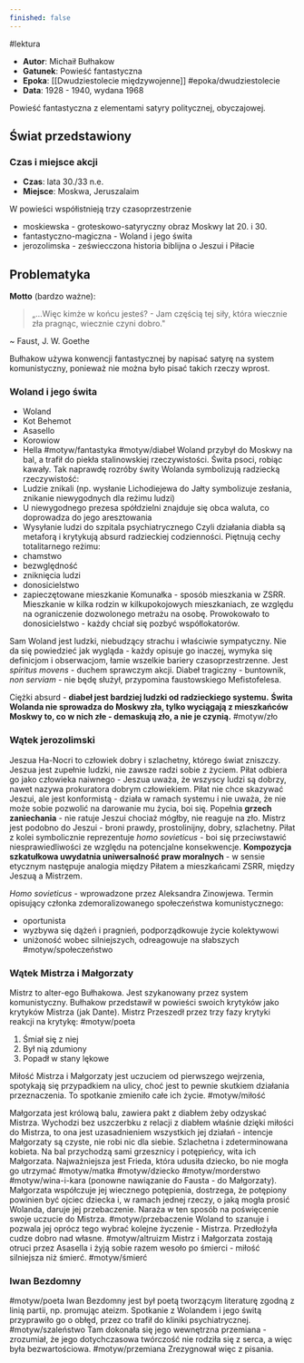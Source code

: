 ```yaml
---
finished: false
---
```

#lektura 
- **Autor**: Michaił Bułhakow
- **Gatunek**: Powieść fantastyczna
- **Epoka**: [[Dwudziestolecie międzywojenne]] #epoka/dwudziestolecie 
- **Data**: 1928 - 1940, wydana 1968

Powieść fantastyczna z elementami satyry politycznej, obyczajowej.
## Świat przedstawiony
### Czas i miejsce akcji
- **Czas**: lata 30./33 n.e.
- **Miejsce**: Moskwa, Jeruszalaim

W powieści współistnieją trzy czasoprzestrzenie
- moskiewska - groteskowo-satyryczny obraz Moskwy lat 20. i 30.
- fantastyczno-magiczna - Woland i jego świta
- jerozolimska - zeświecczona historia biblijna o Jeszui i Piłacie
## Problematyka
**Motto** (bardzo ważne):
> „...Więc kimże w końcu jesteś?
\- Jam częścią tej siły, która wiecznie zła pragnąc, wiecznie czyni dobro."

~ Faust, J. W. Goethe

Bułhakow używa konwencji fantastycznej by napisać satyrę na system komunistyczny, ponieważ nie można było pisać takich rzeczy wprost. 
### Woland i jego świta
- Woland
- Kot Behemot
- Asasello
- Korowiow
- Hella
#motyw/fantastyka #motyw/diabeł
Woland przybył do Moskwy na bal, a trafił do piekła stalinowskiej rzeczywistości. Świta psoci, robiąc kawały. Tak naprawdę rozróby świty Wolanda symbolizują radziecką rzeczywistość:
- Ludzie znikali (np. wysłanie Lichodiejewa do Jałty symbolizuje zesłania, znikanie niewygodnych dla reżimu ludzi)
- U niewygodnego prezesa spółdzielni znajduje się obca waluta, co doprowadza do jego aresztowania
- Wysyłanie ludzi do szpitala psychiatrycznego
Czyli działania diabła są metaforą i krytykują absurd radzieckiej codzienności. Piętnują cechy totalitarnego reżimu:
- chamstwo
- bezwględność
- zniknięcia ludzi
- donosicielstwo
- zapieczętowane mieszkanie
Komunałka - sposób mieszkania w ZSRR. Mieszkanie w kilka rodzin w kilkupokojowych mieszkaniach, ze względu na ograniczenie dozwolonego metrażu na osobę. Prowokowało to donosicielstwo - każdy chciał się pozbyć współlokatorów.

Sam Woland jest ludzki, niebudzący strachu i właściwie sympatyczny. Nie da się powiedzieć jak wygląda - każdy opisuje go inaczej, wymyka się definicjom i obserwacjom, łamie wszelkie bariery czasoprzestrzenne. Jest *spiritus movens* - duchem sprawczym akcji. Diabeł tragiczny - buntownik, *non serviam* - nie będę służył, przypomina faustowskiego Mefistofelesa. 

Ciężki absurd - **diabeł jest bardziej ludzki od radzieckiego systemu.** 
**Świta Wolanda nie sprowadza do Moskwy zła, tylko wyciągają z mieszkańców Moskwy to, co w nich złe - demaskują zło, a nie je czynią.** #motyw/zło
### Wątek jerozolimski
Jeszua Ha-Nocri to człowiek dobry i szlachetny, którego świat zniszczy. Jeszua jest zupełnie ludzki, nie zawsze radzi sobie z życiem. Piłat odbiera go jako człowieka naiwnego - Jeszua uważa, że wszyscy ludzi są dobrzy, nawet nazywa prokuratora dobrym człowiekiem. 
Piłat nie chce skazywać Jeszui, ale jest konformistą - działa w ramach systemu i nie uważa, że nie może sobie pozwolić na darowanie mu życia, boi się. Popełnia **grzech zaniechania** - nie ratuje Jeszui chociaż mógłby, nie reaguje na zło. 
Mistrz jest podobno do Jeszui - broni prawdy, prostolinijny, dobry, szlachetny. Piłat z kolei symbolicznie reprezentuje *homo sovieticus* - boi się przeciwstawić niesprawiedliwości ze względu na potencjalne konsekwencje.
**Kompozycja szkatułkowa uwydatnia uniwersalność praw moralnych** - w sensie etycznym następuje analogia między Piłatem a mieszkańcami ZSRR, między Jeszuą a Mistrzem. 

*Homo sovieticus* - wprowadzone przez Aleksandra Zinowjewa. Termin opisujący członka zdemoralizowanego społeczeństwa komunistycznego:
- oportunista
- wyzbywa się dążeń i pragnień, podporządkowuje życie kolektywowi
- uniżoność wobec silniejszych, odreagowuje na słabszych
#motyw/społeczeństwo

### Wątek Mistrza i Małgorzaty
Mistrz to alter-ego Bułhakowa. Jest szykanowany przez system komunistyczny. Bułhakow przedstawił w powieści swoich krytyków jako krytyków Mistrza (jak Dante). Mistrz Przeszedł przez trzy fazy krytyki reakcji na krytykę: #motyw/poeta 
1. Śmiał się z niej
2. Był nią zdumiony
3. Popadł w stany lękowe

Miłość Mistrza i Małgorzaty jest uczuciem od pierwszego wejrzenia, spotykają się przypadkiem na ulicy, choć jest to pewnie skutkiem działania przeznaczenia. To spotkanie zmieniło całe ich życie. #motyw/miłość 

Małgorzata jest królową balu, zawiera pakt z diabłem żeby odzyskać Mistrza. Wychodzi bez uszczerbku z relacji z diabłem właśnie dzięki miłości do Mistrza, to ona jest uzasadnieniem wszystkich jej działań - intencje Małgorzaty są czyste, nie robi nic dla siebie. Szlachetna i zdeterminowana kobieta. 
Na bal przychodzą sami grzesznicy i potępieńcy, wita ich Małgorzata. Najważniejsza jest Frieda, która udusiła dziecko, bo nie mogła go utrzymać #motyw/matka #motyw/dziecko #motyw/morderstwo #motyw/wina-i-kara (ponowne nawiązanie do Fausta - do Małgorzaty). Małgorzata współczuje jej wiecznego potępienia, dostrzega, że potępiony powinien być ojciec dziecka i, w ramach jednej rzeczy, o jaką mogła prosić Wolanda, daruje jej przebaczenie. Naraża w ten sposób na poświęcenie swoje uczucie do Mistrza. #motyw/przebaczenie  Woland to szanuje i pozwala jej oprócz tego wybrać kolejne życzenie - Mistrza. Przedłożyła cudze dobro nad własne. #motyw/altruizm 
Mistrz i Małgorzata zostają otruci przez Asasella i żyją sobie razem wesoło po śmierci - miłość silniejsza niż śmierć. #motyw/śmierć
### Iwan Bezdomny
#motyw/poeta
Iwan Bezdomny jest był poetą tworzącym literaturę zgodną z linią partii, np. promując ateizm. Spotkanie z Wolandem i jego świtą przyprawiło go o obłęd, przez co trafił do kliniki psychiatrycznej. #motyw/szaleństwo Tam dokonała się jego wewnętrzna przemiana - zrozumiał, że jego dotychczasowa twórczość nie rodziła się z serca, a więc była bezwartościowa. #motyw/przemiana Zrezygnował więc z pisania.